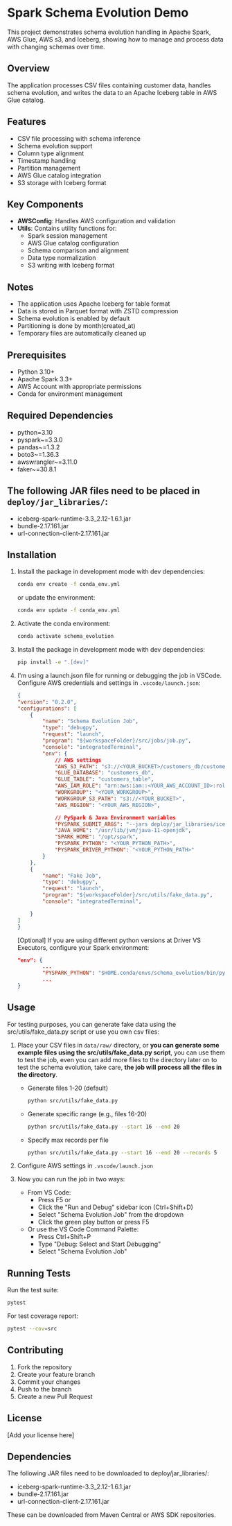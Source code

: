 # Spark Schema Evolution Demo

This project demonstrates schema evolution handling in Apache Spark, AWS Glue, AWS s3, and Iceberg, showing how to manage and process data with changing schemas over time.

## Overview

The application processes CSV files containing customer data, handles schema evolution, and writes the data to an Apache Iceberg table in AWS Glue catalog.

## Features

- CSV file processing with schema inference
- Schema evolution support
- Column type alignment
- Timestamp handling
- Partition management
- AWS Glue catalog integration
- S3 storage with Iceberg format

## Key Components

- **AWSConfig**: Handles AWS configuration and validation
- **Utils**: Contains utility functions for:
  - Spark session management
  - AWS Glue catalog configuration
  - Schema comparison and alignment
  - Data type normalization
  - S3 writing with Iceberg format

## Notes

- The application uses Apache Iceberg for table format
- Data is stored in Parquet format with ZSTD compression
- Schema evolution is enabled by default
- Partitioning is done by month(created_at)
- Temporary files are automatically cleaned up  

## Prerequisites

- Python 3.10+
- Apache Spark 3.3+
- AWS Account with appropriate permissions
- Conda for environment management

## Required Dependencies

- python=3.10
- pyspark~=3.3.0
- pandas~=1.3.2
- boto3~=1.36.3
- awswrangler~=3.11.0
- faker~=30.8.1

## The following JAR files need to be placed in `deploy/jar_libraries/`:
- iceberg-spark-runtime-3.3_2.12-1.6.1.jar
- bundle-2.17.161.jar
- url-connection-client-2.17.161.jar


## Installation

1. Install the package in development mode with dev dependencies:
    ```bash
    conda env create -f conda_env.yml
    ```
    or update the environment:
    ```bash
    conda env update -f conda_env.yml
    ```

2. Activate the conda environment:
    ```bash
    conda activate schema_evolution
    ```

3. Install the package in development mode with dev dependencies:
    ```bash
    pip install -e ".[dev]"
    ```

4. I'm using a launch.json file for running or debugging the job in VSCode. Configure AWS credentials and settings in `.vscode/launch.json`:

    ```json
    {
    "version": "0.2.0",
    "configurations": [
        {
            "name": "Schema Evolution Job",
            "type": "debugpy",
            "request": "launch",            
            "program": "${workspaceFolder}/src/jobs/job.py",
            "console": "integratedTerminal",
            "env": {                                
                // AWS settings
                "AWS_S3_PATH": "s3://<YOUR_BUCKET>/customers_db/customers_table",
                "GLUE_DATABASE": "customers_db",
                "GLUE_TABLE": "customers_table",
                "AWS_IAM_ROLE": "arn:aws:iam::<YOUR_AWS_ACCOUNT_ID>:role/<YOUR_AWS_ROLE>",
                "WORKGROUP": "<YOUR_WORKGROUP>",
                "WORKGROUP_S3_PATH": "s3://<YOUR_BUCKET>",
                "AWS_REGION": "<YOUR_AWS_REGION>",

                // PySpark & Java Environment variables
                "PYSPARK_SUBMIT_ARGS": "--jars deploy/jar_libraries/iceberg-spark-runtime-3.3_2.12-1.6.1.jar,deploy/jar_libraries/bundle-2.17.161.jar,deploy/jar_libraries/url-connection-client-2.17.161.jar pyspark-shell",
                "JAVA_HOME": "/usr/lib/jvm/java-11-openjdk",
                "SPARK_HOME": "/opt/spark",
                "PYSPARK_PYTHON": "<YOUR_PYTHON_PATH>",
                "PYSPARK_DRIVER_PYTHON": "<YOUR_PYTHON_PATH>"
            }
        },
        {
            "name": "Fake Job",
            "type": "debugpy",
            "request": "launch",            
            "program": "${workspaceFolder}/src/utils/fake_data.py",
            "console": "integratedTerminal",

        }
    ]
    }
    ```
    
    [Optional] If you are using different python versions at Driver VS Executors, configure your Spark environment:
    
    ```json
    "env": {                
            ...
            "PYSPARK_PYTHON": "$HOME.conda/envs/schema_evolution/bin/python",
            ...
    }
    ```


## Usage

For testing purposes, you can generate fake data using the src/utils/fake_data.py script or use you own csv files:

1. Place your CSV files in `data/raw/` directory, or **you can generate some example files using the src/utils/fake_data.py script**, you can use them to test the job, even you can add more files to the directory later on to test the schema evolution, take care, **the job will process all the files in the directory**.


    - Generate files 1-20 (default)
        ```bash    
        python src/utils/fake_data.py
        ```
    - Generate specific range (e.g., files 16-20)
        ```bash
        python src/utils/fake_data.py --start 16 --end 20
        ```
    - Specify max records per file
        ```bash
        python src/utils/fake_data.py --start 16 --end 20 --records 5
        ```  

2. Configure AWS settings in `.vscode/launch.json`

3. Now you can run the job in two ways:
    - From VS Code:
        - Press F5 or
        - Click the "Run and Debug" sidebar icon (Ctrl+Shift+D)
        - Select "Schema Evolution Job" from the dropdown
        - Click the green play button or press F5
    - Or use the VS Code Command Palette:
        - Press Ctrl+Shift+P
        - Type "Debug: Select and Start Debugging"
        - Select "Schema Evolution Job"


## Running Tests
Run the test suite:
```bash
pytest
```

For test coverage report:
```bash
pytest --cov=src
```


## Contributing
1. Fork the repository
2. Create your feature branch
3. Commit your changes
4. Push to the branch
5. Create a new Pull Request

## License
[Add your license here]

## Dependencies
The following JAR files need to be downloaded to deploy/jar_libraries/:
- iceberg-spark-runtime-3.3_2.12-1.6.1.jar
- bundle-2.17.161.jar
- url-connection-client-2.17.161.jar

These can be downloaded from Maven Central or AWS SDK repositories.
